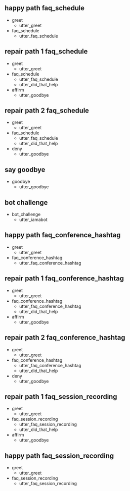 ## happy path faq_schedule
* greet
  - utter_greet
* faq_schedule
  - utter_faq_schedule

## repair path 1 faq_schedule
* greet
  - utter_greet
* faq_schedule
  - utter_faq_schedule
  - utter_did_that_help
* affirm
  - utter_goodbye

## repair path 2 faq_schedule
* greet
  - utter_greet
* faq_schedule
  - utter_faq_schedule
  - utter_did_that_help
* deny
  - utter_goodbye

## say goodbye
* goodbye
  - utter_goodbye

## bot challenge
* bot_challenge
  - utter_iamabot

## happy path faq_conference_hashtag
* greet
  - utter_greet
* faq_conference_hashtag
  - utter_faq_conference_hashtag

## repair path 1 faq_conference_hashtag
* greet
  - utter_greet
* faq_conference_hashtag
  - utter_faq_conference_hashtag
  - utter_did_that_help
* affirm
  - utter_goodbye

## repair path 2 faq_conference_hashtag
* greet
  - utter_greet
* faq_conference_hashtag
  - utter_faq_conference_hashtag
  - utter_did_that_help
* deny
  - utter_goodbye

## repair path 1 faq_session_recording
* greet
  - utter_greet
* faq_session_recording
  - utter_faq_session_recording
  - utter_did_that_help
* affirm
  - utter_goodbye

## happy path faq_session_recording
* greet
  - utter_greet
* faq_session_recording
  - utter_faq_session_recording